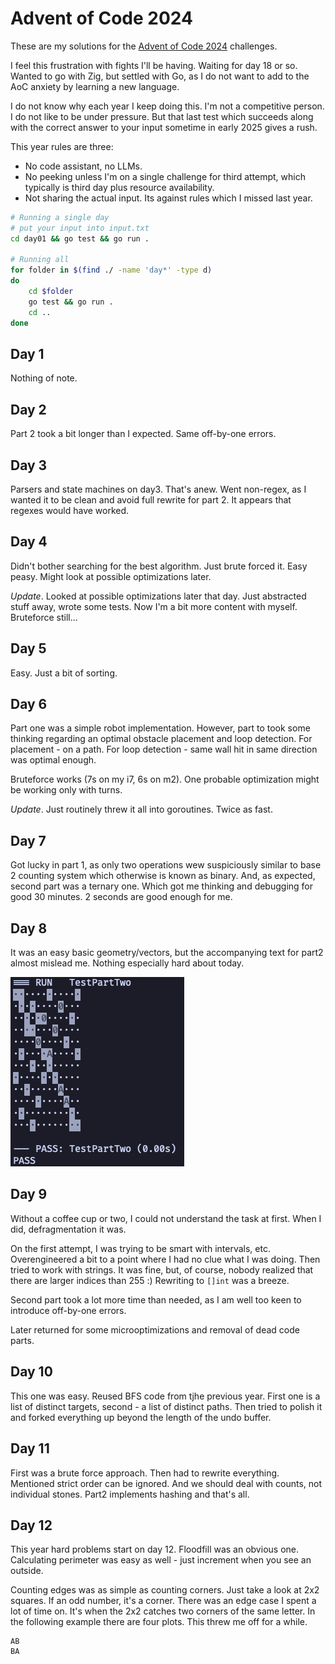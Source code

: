 # Advent of Code 2024

These are my solutions for the [Advent of Code 2024](https://adventofcode.com/2024) challenges.

I feel this frustration with fights I'll be having. Waiting for day 18 or so. Wanted to go with Zig, but settled with Go, as I do not want to add to the AoC anxiety by learning a new language.

I do not know why each year I keep doing this. I'm not a competitive person. I do not like to be under pressure. But that last test which succeeds along with the correct answer to your input sometime in early 2025 gives a rush.

This year rules are three:

- No code assistant, no LLMs.
- No peeking unless I'm on a single challenge for third attempt, which typically is third day plus resource availability.
- Not sharing the actual input. Its against rules which I missed last year.

```bash
# Running a single day
# put your input into input.txt
cd day01 && go test && go run .

# Running all
for folder in $(find ./ -name 'day*' -type d)
do
    cd $folder
    go test && go run .
    cd ..
done
```

## Day 1

Nothing of note.

## Day 2

Part 2 took a bit longer than I expected. Same off-by-one errors.

## Day 3

Parsers and state machines on day3. That's anew. Went non-regex, as I wanted it to be clean and avoid full rewrite for part 2. It appears that regexes would have worked.

## Day 4

Didn't bother searching for the best algorithm. Just brute forced it. Easy peasy. Might look at possible optimizations later.

_Update_. Looked at possible optimizations later that day. Just abstracted stuff away, wrote some tests. Now I'm a bit more content with myself. Bruteforce still...

## Day 5

Easy. Just a bit of sorting.

## Day 6

Part one was a simple robot implementation. However, part to took some thinking regarding an optimal obstacle placement and loop detection. For placement - on a path. For loop detection - same wall hit in same direction was optimal enough.

Bruteforce works (7s on my i7, 6s on m2). One probable optimization might be working only with turns.

_Update_. Just routinely threw it all into goroutines. Twice as fast.

## Day 7

Got lucky in part 1, as only two operations wew suspiciously similar to base 2 counting system which otherwise is known as binary. And, as expected, second part was a ternary one. Which got me thinking and debugging for good 30 minutes. 2 seconds are good enough for me.

## Day 8

It was an easy basic geometry/vectors, but the accompanying text for part2 almost mislead me. Nothing especially hard about today.

![Testcase visualization](https://raw.githubusercontent.com/laacz/advent-of-code/main/2024/day08/tests.png?raw=true)

## Day 9

Without a coffee cup or two, I could not understand the task at first. When I did, defragmentation it was.

On the first attempt, I was trying to be smart with intervals, etc. Overengineered a bit to a point where I had no clue what I was doing. Then tried to work with strings. It was fine, but, of course, nobody realized that there are larger indices than 255 :) Rewriting to `[]int` was a breeze.

Second part took a lot more time than needed, as I am well too keen to introduce off-by-one errors.

Later returned for some microoptimizations and removal of dead code parts.

## Day 10

This one was easy. Reused BFS code from tjhe previous year. First one is a list of distinct targets, second - a list of distinct paths. Then tried to polish it and forked everything up beyond the length of the undo buffer.

## Day 11

First was a brute force approach. Then had to rewrite everything. Mentioned strict order can be ignored. And we should deal with counts, not individual stones. Part2 implements hashing and that's all.

## Day 12

This year hard problems start on day 12. Floodfill was an obvious one. Calculating perimeter was easy as well - just increment when you see an outside.

Counting edges was as simple as counting corners. Just take a look at 2x2 squares. If an odd number, it's a corner. There was an edge case I spent a lot of time on. It's when the 2x2 catches two corners of the same letter. In the following example there are four plots. This threw me off for a while.

```
AB
BA
```
